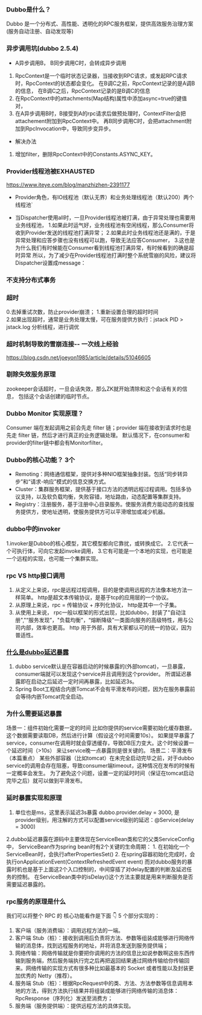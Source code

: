 ### Dubbo是什么？ 
Dubbo 是一个分布式、高性能、透明化的RPC服务框架，提供高效服务治理方案(服务自动注册、自动发现等)

### 异步调用坑(dubbo 2.5.4)
- A异步调用B， B同步调用C时，会转成异步调用
1. RpcContext是一个临时状态记录器，当接收到RPC请求，或发起RPC请求时，RpcContext的状态都会变化。
     在B调C之前，RpcContext记录的是A调B的信息，
     在B调C之后，RpcContext记录的是B调C的信息
2. 在RpcContext中的attachments(Map结构)属性中添加async=true的键值对，
3. 在A异步调用B时，B接受到A的rpc请求后做预处理时，ContextFilter会把attachement附加到RpcContext中。
   再B同步调用C时，会把attachment附加到RpcInvocation中，导致同步变异步。
                             
- 解决办法
1. 增加filter，删除RpcContext中的Constants.ASYNC_KEY。

### Provider线程池被EXHAUSTED 
https://www.iteye.com/blog/manzhizhen-2391177
- Provider角色，有IO线程池（默认无界）和业务处理线程池（默认200）两个线程池`

- 当Dispatcher使用all时，一旦Provider线程池被打满，由于异常处理也需要用业务线程池，
1.如果此时运气好，业务线程池有空闲线程，那么Consumer将收到Provider发送的线程池打满异常；
2.如果此时业务线程池还是满的，于是异常处理和应答步骤也没有线程可以跑，导致无法应答Consumer，
3.这也是为什么我们有时候能在Consumer看到线程池打满异常，有时候看到的确是超时异常
所以，为了减少在Provider线程池打满时整个系统雪崩的风险，建议将Dispatcher设置成message：

### 不支持分布式事务

### 超时
0.去掉重试次数，防止provider崩溃；
1.重新设置合理的超时时间                      
2.如果出现超时，通常是业务处理太慢，可在服务提供方执行：jstack PID > jstack.log 分析线程，进行调优

### 超时机制导致的雪崩连接-- 一次线上经验
https://blog.csdn.net/joeyon1985/article/details/51046605


### 剔除失效服务原理
zookeeper会话超时，一旦会话失效，那么ZK就开始清除和这个会话有关的信息，
包括这个会话创建的临时节点。

### Dubbo Monitor 实现原理？
Consumer 端在发起调用之前会先走 filter 链；provider 端在接收到请求时也是先走 filter 链，然后才进行真正的业务逻辑处理。
默认情况下，在consumer和provider的filter链中都会有Monitorfilter。

### Dubbo的核心功能？ 3个 
- Remoting：网络通信框架，提供对多种NIO框架抽象封装。包括“同步转异步”和“请求-响应”模式的信息交换方式。 
- Cluster：集群服务框架，提供基于接口方法的透明远程过程调用。包括多协议支持，以及软负载均衡，失败容错，地址路由，动态配置等集群支持。 
- Registry：注册服务，基于注册中心目录服务。使服务消费方能动态的查找服务提供方，使地址透明，使服务提供方可以平滑增加或减少机器。

### dubbo中的invoker
1.invoker是Dubbo的核心模型，其它模型都向它靠扰，或转换成它。
2.它代表一个可执行体，可向它发起invoke调用，
3.它有可能是一个本地的实现，也可能是一个远程的实现，也可能一个集群实现。

### rpc VS http接口调用
1. 从定义上来说，rpc是远程过程调用，目的是使调用远程的方法像本地方法一样简单。 http是超文本传输协议，是基于tcp的应用层的一个协议。
2. 从原理上来说，rpc = 传输协议 + 序列化协议，  http是其中一个子集。
3. 从使用上来说， rpc一般以框架的形式出现，比如dubbo，封装了"自动注册","“服务发现”，"负载均衡"，“熔断降级”一类面向服务的高级特性，用与公司内部，效率也更高。
   http 用于外部，具有大家都认可的统一的协议，因为普适性。

### [什么是dubbo延迟暴露](https://www.jianshu.com/p/0ce318f98e74)
1. dubbo service默认是在容器启动的时候暴露的(外部tomcat)，一旦暴露，consumer端就可以发现这个service并且调用到这个provider。
      所谓延迟暴露即在启动之后延迟一定时间再暴露，比如延迟3s。
2. Spring Boot工程结合内嵌Tomcat不会有平滑发布的问题，因为在服务暴露前会等待内嵌Tomcat完全启动。

### 为什么需要延迟暴露
场景一：组件初始化需要一定的时间
  比如你提供的service需要初始化缓存数据，这个数据需要读取DB，然后进行计算（假设这个时间需要10s）。
  如果提早暴露了service，consumer在调用时就会穿透缓存，导致DB压力变大。这个时候设置一个延迟时间（>10s）
  来让service晚一点暴露则是很关键的。
场景二：平滑发布（本篇重点）
  某些外部容器（比如tomcat）在未完全启动完毕之前，对于dubbo service的调用会存在阻塞，导致consumer端timeout，这种情况在发布的时候有一定概率会发生。
  为了避免这个问题，设置一定的延时时间（保证在tomcat启动完毕之后）就可以做到平滑发布。

### 延时暴露实现和原理
1. 单位也是ms，这里表示延迟3s暴露 dubbo.provider.delay = 3000, 是provider级别，用注解的方式可以配置service级别的延迟：@Service(delay = 3000)

2.dubbo延迟暴露在源码中主要体现在ServiceBean类和它的父类ServiceConfig中，
   ServiceBean作为spring bean时有2个关键的生命周期：
     1. 在初始化一个ServiceBean时，会执行afterPropertiesSet()
     2. 在spring容器初始化完成时，会执行onApplicationEvent(ContextRefreshedEvent event)
  而对dubbo服务的暴露时机也是基于上面这2个入口控制的，中间穿插了对delay配置的判断及延迟任务的控制。
  在ServiceBean类中的isDelay()这个方法主要就是用来判断服务是否需要延迟暴露的。

### rpc服务的原理是什么
我们可以将整个 RPC 的 核心功能看作是下面 👇 5 个部分实现的：
1. 客户端（服务消费端）：调用远程方法的一端。
2. 客户端 Stub（桩）：接收到调用后负责将方法、参数等组装成能够进行网络传输的消息体，找到远程服务的地址，并将消息发送到服务提供端；
3. 网络传输：网络传输就是你要把你调用的方法的信息比如说参数啊这些东西传输到服务端，然后服务端执行完之后再把返回结果通过网络传输给你传输回来。网络传输的实现方式有很多种比如最基本的 Socket 或者性能以及封装更加优秀的 Netty（推荐）。
4. 服务端 Stub（桩）：根据RpcRequest中的类、方法、方法参数等信息调用本地的方法，得到方法执行结果并将组装成能够进行网络传输的消息体：RpcResponse（序列化）发送至消费方；
5. 服务端（服务提供端）：提供远程方法的具体实现。